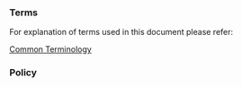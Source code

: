 ### Terms
For explanation of terms used in this document please refer:

[Common Terminology](../common/terminology.md)


### Policy